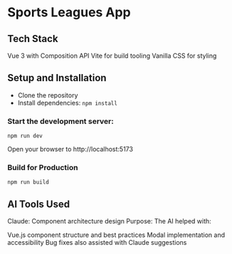# Sports Leagues App

## Tech Stack

Vue 3 with Composition API
Vite for build tooling
Vanilla CSS for styling

## Setup and Installation

-   Clone the repository
-   Install dependencies:
    `npm install`

### Start the development server:

`npm run dev`

Open your browser to http://localhost:5173

### Build for Production

`npm run build`

## AI Tools Used

Claude: Component architecture design
Purpose: The AI helped with:

Vue.js component structure and best practices
Modal implementation and accessibility
Bug fixes also assisted with Claude suggestions
